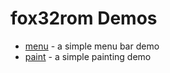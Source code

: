 # fox32rom Demos

 - [menu](menu) - a simple menu bar demo
 - [paint](paint) - a simple painting demo